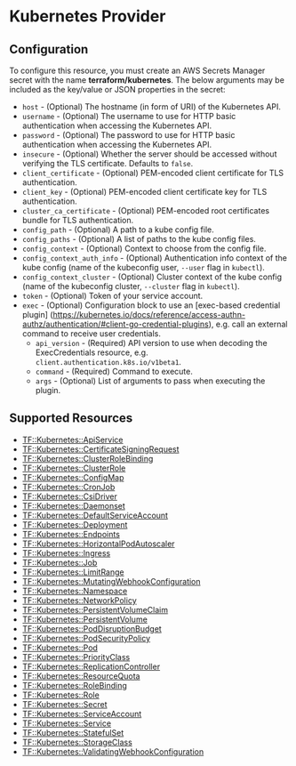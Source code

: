 # Kubernetes Provider

## Configuration

To configure this resource, you must create an AWS Secrets Manager secret with the name **terraform/kubernetes**. The below arguments may be included as the key/value or JSON properties in the secret:

* `host` - (Optional) The hostname (in form of URI) of the Kubernetes API.
* `username` - (Optional) The username to use for HTTP basic authentication when accessing the Kubernetes API.
* `password` - (Optional) The password to use for HTTP basic authentication when accessing the Kubernetes API.
* `insecure` - (Optional) Whether the server should be accessed without verifying the TLS certificate. Defaults to `false`.
* `client_certificate` - (Optional) PEM-encoded client certificate for TLS authentication.
* `client_key` - (Optional) PEM-encoded client certificate key for TLS authentication.
* `cluster_ca_certificate` - (Optional) PEM-encoded root certificates bundle for TLS authentication.
* `config_path` - (Optional) A path to a kube config file.
* `config_paths` - (Optional) A list of paths to the kube config files.
* `config_context` - (Optional) Context to choose from the config file.
* `config_context_auth_info` - (Optional) Authentication info context of the kube config (name of the kubeconfig user, `--user` flag in `kubectl`).
* `config_context_cluster` - (Optional) Cluster context of the kube config (name of the kubeconfig cluster, `--cluster` flag in `kubectl`).
* `token` - (Optional) Token of your service account.
* `exec` - (Optional) Configuration block to use an [exec-based credential plugin] (https://kubernetes.io/docs/reference/access-authn-authz/authentication/#client-go-credential-plugins), e.g. call an external command to receive user credentials.
    * `api_version` - (Required) API version to use when decoding the ExecCredentials resource, e.g. `client.authentication.k8s.io/v1beta1`.
    * `command` - (Required) Command to execute.
    * `args` - (Optional) List of arguments to pass when executing the plugin.


## Supported Resources

* [TF::Kubernetes::ApiService](../resources/kubernetes/TF-Kubernetes-ApiService/docs/README.md)
* [TF::Kubernetes::CertificateSigningRequest](../resources/kubernetes/TF-Kubernetes-CertificateSigningRequest/docs/README.md)
* [TF::Kubernetes::ClusterRoleBinding](../resources/kubernetes/TF-Kubernetes-ClusterRoleBinding/docs/README.md)
* [TF::Kubernetes::ClusterRole](../resources/kubernetes/TF-Kubernetes-ClusterRole/docs/README.md)
* [TF::Kubernetes::ConfigMap](../resources/kubernetes/TF-Kubernetes-ConfigMap/docs/README.md)
* [TF::Kubernetes::CronJob](../resources/kubernetes/TF-Kubernetes-CronJob/docs/README.md)
* [TF::Kubernetes::CsiDriver](../resources/kubernetes/TF-Kubernetes-CsiDriver/docs/README.md)
* [TF::Kubernetes::Daemonset](../resources/kubernetes/TF-Kubernetes-Daemonset/docs/README.md)
* [TF::Kubernetes::DefaultServiceAccount](../resources/kubernetes/TF-Kubernetes-DefaultServiceAccount/docs/README.md)
* [TF::Kubernetes::Deployment](../resources/kubernetes/TF-Kubernetes-Deployment/docs/README.md)
* [TF::Kubernetes::Endpoints](../resources/kubernetes/TF-Kubernetes-Endpoints/docs/README.md)
* [TF::Kubernetes::HorizontalPodAutoscaler](../resources/kubernetes/TF-Kubernetes-HorizontalPodAutoscaler/docs/README.md)
* [TF::Kubernetes::Ingress](../resources/kubernetes/TF-Kubernetes-Ingress/docs/README.md)
* [TF::Kubernetes::Job](../resources/kubernetes/TF-Kubernetes-Job/docs/README.md)
* [TF::Kubernetes::LimitRange](../resources/kubernetes/TF-Kubernetes-LimitRange/docs/README.md)
* [TF::Kubernetes::MutatingWebhookConfiguration](../resources/kubernetes/TF-Kubernetes-MutatingWebhookConfiguration/docs/README.md)
* [TF::Kubernetes::Namespace](../resources/kubernetes/TF-Kubernetes-Namespace/docs/README.md)
* [TF::Kubernetes::NetworkPolicy](../resources/kubernetes/TF-Kubernetes-NetworkPolicy/docs/README.md)
* [TF::Kubernetes::PersistentVolumeClaim](../resources/kubernetes/TF-Kubernetes-PersistentVolumeClaim/docs/README.md)
* [TF::Kubernetes::PersistentVolume](../resources/kubernetes/TF-Kubernetes-PersistentVolume/docs/README.md)
* [TF::Kubernetes::PodDisruptionBudget](../resources/kubernetes/TF-Kubernetes-PodDisruptionBudget/docs/README.md)
* [TF::Kubernetes::PodSecurityPolicy](../resources/kubernetes/TF-Kubernetes-PodSecurityPolicy/docs/README.md)
* [TF::Kubernetes::Pod](../resources/kubernetes/TF-Kubernetes-Pod/docs/README.md)
* [TF::Kubernetes::PriorityClass](../resources/kubernetes/TF-Kubernetes-PriorityClass/docs/README.md)
* [TF::Kubernetes::ReplicationController](../resources/kubernetes/TF-Kubernetes-ReplicationController/docs/README.md)
* [TF::Kubernetes::ResourceQuota](../resources/kubernetes/TF-Kubernetes-ResourceQuota/docs/README.md)
* [TF::Kubernetes::RoleBinding](../resources/kubernetes/TF-Kubernetes-RoleBinding/docs/README.md)
* [TF::Kubernetes::Role](../resources/kubernetes/TF-Kubernetes-Role/docs/README.md)
* [TF::Kubernetes::Secret](../resources/kubernetes/TF-Kubernetes-Secret/docs/README.md)
* [TF::Kubernetes::ServiceAccount](../resources/kubernetes/TF-Kubernetes-ServiceAccount/docs/README.md)
* [TF::Kubernetes::Service](../resources/kubernetes/TF-Kubernetes-Service/docs/README.md)
* [TF::Kubernetes::StatefulSet](../resources/kubernetes/TF-Kubernetes-StatefulSet/docs/README.md)
* [TF::Kubernetes::StorageClass](../resources/kubernetes/TF-Kubernetes-StorageClass/docs/README.md)
* [TF::Kubernetes::ValidatingWebhookConfiguration](../resources/kubernetes/TF-Kubernetes-ValidatingWebhookConfiguration/docs/README.md)